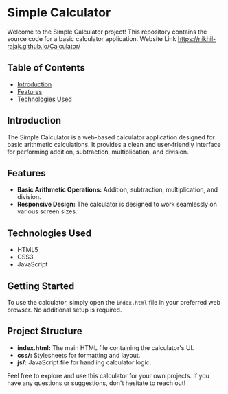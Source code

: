 # Simple Calculator

Welcome to the Simple Calculator project! This repository contains the source code for a basic calculator application.
Website Link  https://nikhil-rajak.github.io/Calculator/

## Table of Contents
- [Introduction](#introduction)
- [Features](#features)
- [Technologies Used](#technologies-used)

## Introduction
The Simple Calculator is a web-based calculator application designed for basic arithmetic calculations. It provides a clean and user-friendly interface for performing addition, subtraction, multiplication, and division.

## Features
- **Basic Arithmetic Operations:** Addition, subtraction, multiplication, and division.
- **Responsive Design:** The calculator is designed to work seamlessly on various screen sizes.

## Technologies Used
- HTML5
- CSS3
- JavaScript

## Getting Started
To use the calculator, simply open the `index.html` file in your preferred web browser. No additional setup is required.

## Project Structure
- **index.html:** The main HTML file containing the calculator's UI.
- **css/:** Stylesheets for formatting and layout.
- **js/:** JavaScript file for handling calculator logic.



Feel free to explore and use this calculator for your own projects. If you have any questions or suggestions, don't hesitate to reach out!

